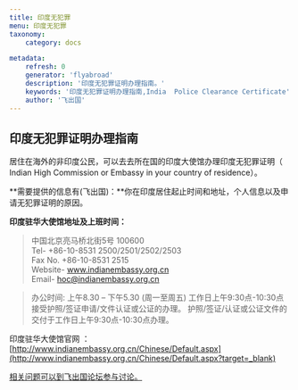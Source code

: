 ```yaml
---
title: 印度无犯罪
menu: 印度无犯罪
taxonomy:
    category: docs

metadata:
    refresh: 0
    generator: 'flyabroad'
    description: '印度无犯罪证明办理指南。'
    keywords: '印度无犯罪证明办理指南,India  Police Clearance Certificate'
    author: '飞出国'
---
```


## 印度无犯罪证明办理指南

居住在海外的非印度公民，可以去去所在国的印度大使馆办理印度无犯罪证明（ Indian High Commission or Embassy in your country of residence）。

**需要提供的信息有(飞出国)：**你在印度居住起止时间和地址，个人信息以及申请无犯罪证明的原因。

**印度驻华大使馆地址及上班时间：**
> 中国北京亮马桥北街5号 100600  
> Tel- +86-10-8531 2500/2501/2502/2503  
> Fax No. +86-10-8531 2515  
> Website- www.indianembassy.org.cn  
> Email- hoc@indianembassy.org.cn

> 办公时间: 上午8.30 – 下午5.30 (周一至周五)
> 工作日上午9:30点-10:30点接受护照/签证申请/文件认证或公证的办理。
> 护照/签证/认证或公证文件的交付于工作日上午9:30点-10:30点办理。

印度驻华大使馆官网 ： [http://www.indianembassy.org.cn/Chinese/Default.aspx](http://www.indianembassy.org.cn/Chinese/Default.aspx?target=_blank)

[相关问题可以到飞出国论坛参与讨论。](http://bbs.fcgvisa.com/t/3609?target=_blank)